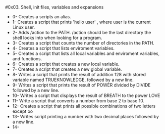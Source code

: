 #0x03. Shell, init files, variables and expansions

- 0- Creates a scripts an alias.
- 1- Creates a script that prints 'hello user' , where user is the current Linux user.
- 2- Adds /action to the PATH. /action should be the last directory the shell looks into when looking for a program.
- 3- Creates a script that counts the number of directories in the PATH.
- 4- Creates a script that lists enviroment variables.
- 5- Creates a script that lists all local variables and enviroment variables, and functions.
- 6- Creates a script that creates a new local variable.
- 7- Creates a script that creates a new global variable.
- 8- Writes a script that prints the result of addition 128 with stored variable named TRUEKNOWLEDGE, followed by a new line.
- 9- Writes a script that prints the result of POWER divided by DIVIDE followed by a new line.
- 10- Writes a script that displays the result of BREATH to the power LOVE
- 11- Write a script that converts a number from base 2 to base 10.
- 12- Creates a script that prints all possible combinations of two letters except oo
- 13- Writes script printing a number with two decimal places followed by a new line.
- 14-  
